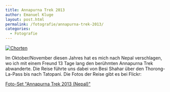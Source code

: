 ```yaml
---
title: Annapurna Trek 2013
author: Emanuel Kluge
layout: post.html
permalink: /fotografie/annapurna-trek-2013/
categories:
  - Fotografie
---
```


<a href="/wp-content/uploads/2013/12/chorten.jpg" rel="lightbox">
  <noscript data-src="/wp-content/uploads/2013/12/chorten-480x318.jpg" data-alt="Chorten">
<img src="/wp-content/uploads/2013/12/chorten-480x318.jpg" alt="Chorten">
</noscript>
</a>

Im Oktober/November diesen Jahres hat es mich nach Nepal verschlagen, wo ich mit einem Freund 13 Tage lang den berühmten Annapurna Trek abwanderte. Die Reise führte uns dabei von Besi Shahar über den Thorong-La-Pass bis nach Tatopani. Die Fotos der Reise gibt es bei Flickr:

[Foto-Set "Annapurna Trek 2013 (Nepal)"][flickr]

[flickr]: http://www.flickr.com/photos/herschel_r/sets/72157639122555503/
